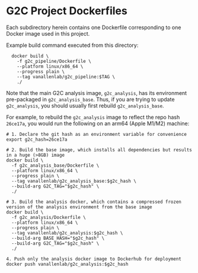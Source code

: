 # G2C Project Dockerfiles

Each subdirectory herein contains one Dockerfile corresponding to one Docker image used in this project.  

Example build command executed from this directory:
```
  docker build \
    -f g2c_pipeline/Dockerfile \
    --platform linux/x86_64 \
    --progress plain \
    --tag vanallenlab/g2c_pipeline:$TAG \
    ./
```

Note that the main G2C analysis image, `g2c_analysis`, has its environment pre-packaged in `g2c_analysis_base`. Thus, if you are trying to update `g2c_analysis`, you should usually first rebuild `g2c_analysis_base`.  

For example, to rebuild the `g2c_analysis` image to reflect the repo hash `26ce17a`, you would run the following on an arm64 (Apple M1/M2) machine:  

```
# 1. Declare the git hash as an environment variable for convenience
export g2c_hash=26ce17a

# 2. Build the base image, which installs all dependencies but results in a huge (>8GB) image
docker build \
  -f g2c_analysis_base/Dockerfile \
  --platform linux/x86_64 \
  --progress plain \
  --tag vanallenlab/g2c_analysis_base:$g2c_hash \
  --build-arg G2C_TAG="$g2c_hash" \
  ./

# 3. Build the analysis docker, which contains a compressed frozen version of the analysis environment from the base image
docker build \
  -f g2c_analysis/Dockerfile \
  --platform linux/x86_64 \
  --progress plain \
  --tag vanallenlab/g2c_analysis:$g2c_hash \
  --build-arg BASE_HASH="$g2c_hash" \
  --build-arg G2C_TAG="$g2c_hash" \
  ./

4. Push only the analysis docker image to Dockerhub for deployment
docker push vanallenlab/g2c_analysis:$g2c_hash
```